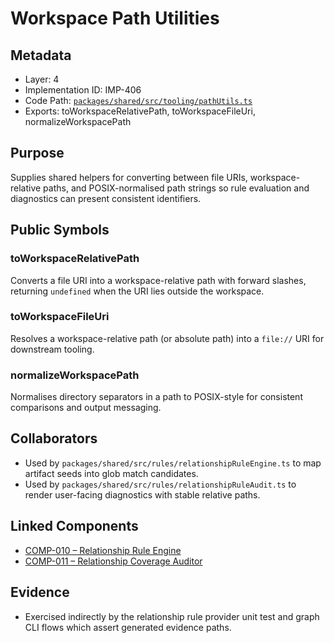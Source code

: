 # Workspace Path Utilities

## Metadata
- Layer: 4
- Implementation ID: IMP-406
- Code Path: [`packages/shared/src/tooling/pathUtils.ts`](../../../packages/shared/src/tooling/pathUtils.ts)
- Exports: toWorkspaceRelativePath, toWorkspaceFileUri, normalizeWorkspacePath

## Purpose
Supplies shared helpers for converting between file URIs, workspace-relative paths, and POSIX-normalised path strings so rule evaluation and diagnostics can present consistent identifiers.

## Public Symbols

### toWorkspaceRelativePath
Converts a file URI into a workspace-relative path with forward slashes, returning `undefined` when the URI lies outside the workspace.

### toWorkspaceFileUri
Resolves a workspace-relative path (or absolute path) into a `file://` URI for downstream tooling.

### normalizeWorkspacePath
Normalises directory separators in a path to POSIX-style for consistent comparisons and output messaging.

## Collaborators
- Used by `packages/shared/src/rules/relationshipRuleEngine.ts` to map artifact seeds into glob match candidates.
- Used by `packages/shared/src/rules/relationshipRuleAudit.ts` to render user-facing diagnostics with stable relative paths.

## Linked Components
- [COMP-010 – Relationship Rule Engine](/.mdmd/layer-3/relationship-rule-engine.mdmd.md#comp010-relationship-rule-engine)
- [COMP-011 – Relationship Coverage Auditor](/.mdmd/layer-3/relationship-rule-engine.mdmd.md#comp011-relationship-coverage-auditor)

## Evidence
- Exercised indirectly by the relationship rule provider unit test and graph CLI flows which assert generated evidence paths.
